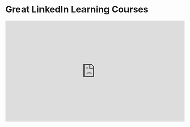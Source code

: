 <h1>Great LinkedIn Learning Courses</h1>

<iframe width="560" height="315" src="https://www.youtube.com/embed/eGUEAvNpz48" title="YouTube video player" frameborder="0" allow="accelerometer; autoplay; clipboard-write; encrypted-media; gyroscope; picture-in-picture" allowfullscreen></iframe>

